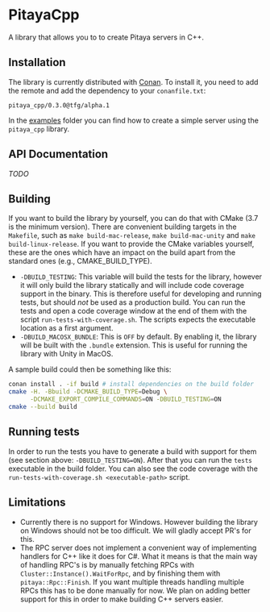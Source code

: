 # PitayaCpp

A library that allows you to to create Pitaya servers in C++.

## Installation
The library is currently distributed with [Conan](https://conan.io). To install it, you need to add the remote and add the dependency to your `conanfile.txt`:

```
pitaya_cpp/0.3.0@tfg/alpha.1
```

In the [examples](examples) folder you can find how to create a simple server using the `pitaya_cpp` library.

## API Documentation
*TODO*

## Building
If you want to build the library by yourself, you can do that with CMake (3.7 is the minimum version). There are convenient building targets in the `Makefile`, such as `make build-mac-release`, `make build-mac-unity` and `make build-linux-release`. If you want to provide the CMake variables yourself, these are the ones which have an impact on the build apart from the standard ones (e.g., CMAKE_BUILD_TYPE).

- `-DBUILD_TESTING`: This variable will build the tests for the library, however it will only build the library statically and will include code coverage support in the binary. This is therefore useful for developing and running tests, but should *not* be used as a production build. You can run the tests and open a code coverage window at the end of them with the script `run-tests-with-coverage.sh`. The scripts expects the executable location as a first argument.
- `-DBUILD_MACOSX_BUNDLE`: This is `OFF` by default. By enabling it, the library will be built with the `.bundle` extension. This is useful for running the library with Unity in MacOS.

A sample build could then be something like this:

```bash
conan install . -if build # install dependencies on the build folder
cmake -H. -Bbuild -DCMAKE_BUILD_TYPE=Debug \
      -DCMAKE_EXPORT_COMPILE_COMMANDS=ON -DBUILD_TESTING=ON
cmake --build build
```

## Running tests
In order to run the tests you have to generate a build with support for them (see section above: `-DBUILD_TESTING=ON`). After that you can run the `tests` executable in the build folder. You can also see the code coverage with the `run-tests-with-coverage.sh <executable-path>` script.

## Limitations
- Currently there is no support for Windows. However building the library on Windows should not be too difficult. We will gladly accept PR's for this.
- The RPC server does not implement a convenient way of implementing handlers for C++ like it does for C#. What it means is that the main way of handling RPC's is by manually fetching RPCs with `Cluster::Instance().WaitForRpc`, and by finishing them with `pitaya::Rpc::Finish`. If you want multiple threads handling multiple RPCs this has to be done manually for now. We plan on adding better support for this in order to make building C++ servers easier.